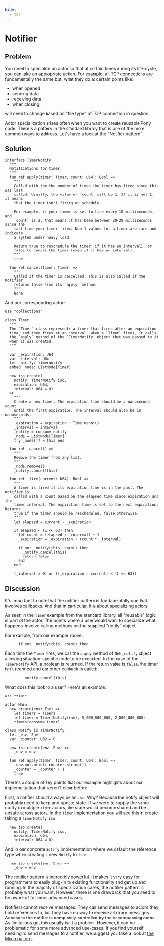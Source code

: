 ```yaml
---
hide:
  - toc
---
```


# Notifier

## Problem

You need to specialize an actor so that at certain times during its life-cycle, you can take an appropriate action. For example, all TCP connections are fundamentally the same but, what they do at certain points like:

- when opened
- sending data
- receiving data
- when closing

will need to change based on "the type" of TCP connection in question.

Actor specialization arises often when you want to create reusable Pony code. There's a pattern in the standard library that is one of the more common ways to address. Let's have a look at the "Notifier pattern".

## Solution

```pony
interface TimerNotify
  """
  Notifications for timer.
  """
  fun ref apply(timer: Timer, count: U64): Bool =>
    """
    Called with the the number of times the timer has fired since this was last
    called. Usually, the value of `count` will be 1. If it is not 1, it means
    that the timer isn't firing on schedule.

    For example, if your timer is set to fire every 10 milliseconds, and
    `count` is 2, that means it has been between 20-29 milliseconds since the
    last time your timer fired. Non 1 values for a timer are rare and indicate
    a system under heavy load.

    Return true to reschedule the timer (if it has an interval), or
    false to cancel the timer (even if it has an interval).
    """
    true

  fun ref cancel(timer: Timer) =>
    """
    Called if the timer is cancelled. This is also called if the notifier
    returns false from its `apply` method.
    """
    None
```

And our corresponding actor:

```pony
use "collections"

class Timer
  """
  The `Timer` class represents a timer that fires after an expiration
  time, and then fires at an interval. When a `Timer` fires, it calls
  the `apply` method of the `TimerNotify` object that was passed to it
  when it was created.
  """

  var _expiration: U64
  var _interval: U64
  let _notify: TimerNotify
  embed _node: ListNode[Timer]

  new iso create(
    notify: TimerNotify iso,
    expiration: U64,
    interval: U64 = 0)
  =>
    """
    Create a new timer. The expiration time should be a nanosecond count
    until the first expiration. The interval should also be in nanoseconds.
    """
    _expiration = expiration + Time.nanos()
    _interval = interval
    _notify = consume notify
    _node = ListNode[Timer]
    try _node()? = this end

  fun ref _cancel() =>
    """
    Remove the timer from any list.
    """
    _node.remove()
    _notify.cancel(this)

  fun ref _fire(current: U64): Bool =>
    """
    A timer is fired if its expiration time is in the past. The notifier is
    called with a count based on the elapsed time since expiration and the
    timer interval. The expiration time is set to the next expiration. Returns
    true if the timer should be rescheduled, false otherwise.
    """
    let elapsed = current - _expiration

    if elapsed < (1 << 63) then
      let count = (elapsed / _interval) + 1
      _expiration = _expiration + (count * _interval)

      if not _notify(this, count) then
        _notify.cancel(this)
        return false
      end
    end

    (_interval > 0) or ((_expiration - current) < (1 << 63))
```

## Discussion

It's important to note that the notifier pattern is fundamentally one that involves callbacks. And that in particular, it is about specializing actors.

As seen in the `Timer` example from the standard library, all "reusable" logic is part of the actor. The points where a user would want to specialize what happens, involve calling methods on the supplied "notify" object.

For example, from our example above:

```pony
      if not _notify(this, count) then
```

Each time the `Timer` fires, we call the `apply` method of the `_notify` object allowing situation-specific code to be executed. In the case of the `TimerNotify` API, a boolean is returned. If the return value is `false`, the timer isn't rearmed and our other callback is called:

```pony
        _notify.cancel(this)
```

What does this look to a user? Here's an example:

```pony
use "time"

actor Main
  new create(env: Env) =>
    let timers = Timers
    let timer = Timer(Notify(env), 5_000_000_000, 2_000_000_000)
    timers(consume timer)

class Notify is TimerNotify
  let _env: Env
  var _counter: U32 = 0

  new iso create(env: Env) =>
    _env = env

  fun ref apply(timer: Timer, count: U64): Bool =>
    _env.out.print(_counter.string())
    _counter = _counter + 1
    true
```

There's a couple of key points that our example highlights about our implementation that weren't clear before.

First, a notifier should always be an `iso`. Why? Because the notify object will probably need to keep and update state. If we were to supply the same notify to multiple `Timer` actors, the state would become shared and be unsafe across actors. In the `Timer` implementation you will see this in create taking a `TimerNotify iso`

```pony
  new iso create(
    notify: TimerNotify iso,
    expiration: U64,
    interval: U64 = 0)
```

And in our concrete `Notify` implementation where we default the reference type when creating a new `Notify` to `iso`:

```pony
  new iso create(env: Env) =>
    _env = env
```

The notifier pattern is incredibly powerful. It makes it very easy for programmers to easily plug-in to existing functionality and get up and running. In the majority of specialization cases, the notifier pattern is probably what you want. However, there is one drawback that you need to be aware of for more advanced cases.

Notifiers cannot receive messages. They can send messages to actors they hold references to, but they have no way to receive arbitrary messages. Access to the notifier is completely controlled by the encompassing actor. As limitations go, this usually isn't a problem. However, it can be problematic for some more advanced use-cases. If you find yourself needing to send messages to a notifier, we suggest you take a look at [the Mixin pattern](mixin.md).
